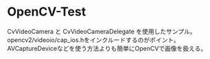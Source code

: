 # OpenCV-Test

 CvVideoCamera と CvVideoCameraDelegate を使用したサンプル。
 opencv2/videoio/cap_ios.hをインクルードするのがポイント。
 AVCaptureDeviceなどを使う方法よりも簡単にOpenCVで画像を扱える。
